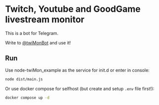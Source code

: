 
Twitch, Youtube and GoodGame livestream monitor
=======

This is a bot for Telegram.

Write to [@twiMonBot](https://telegram.me/twimonbot) and use it!

Run
---
Use node-twiMon_example as the service for init.d or enter in console:

```bash
node dist/main.js
```

Or use docker compose for selfhost (but create and setup `.env` file first!):

```bash
docker compose up -d
```
